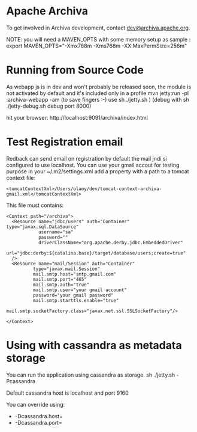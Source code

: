 Apache Archiva
==============

To get involved in Archiva development, contact dev@archiva.apache.org.

NOTE: you will need a MAVEN_OPTS with some memory setup as sample :
export MAVEN_OPTS="-Xmx768m -Xms768m -XX:MaxPermSize=256m"

Running from Source Code
========================

As webapp js is in dev and won't probably be released soon, the module is not activated by default and it's included only in a profile
mvn jetty:run -pl :archiva-webapp -am  (to save fingers :-) use sh ./jetty.sh ) (debug with sh ./jetty-debug.sh debug port 8000)


hit your browser: http://localhost:9091/archiva/index.html

Test Registration email
========================
Redback can send email on registration by default the mail jndi si configured to use localhost.
You can use your gmail accout for testing purpose
In your ~/.m2/settings.xml add a property with a path to a tomcat context file:
```
<tomcatContextXml>/Users/olamy/dev/tomcat-context-archiva-gmail.xml</tomcatContextXml>
```
This file must contains:

```
<Context path="/archiva">
  <Resource name="jdbc/users" auth="Container" type="javax.sql.DataSource"
            username="sa"
            password=""
            driverClassName="org.apache.derby.jdbc.EmbeddedDriver"
            url="jdbc:derby:${catalina.base}/target/database/users;create=true"
  />
  <Resource name="mail/Session" auth="Container"
          type="javax.mail.Session"
          mail.smtp.host="smtp.gmail.com"
          mail.smtp.port="465"
          mail.smtp.auth="true"
          mail.smtp.user="your gmail account"
          password="your gmail password"
          mail.smtp.starttls.enable="true"
          mail.smtp.socketFactory.class="javax.net.ssl.SSLSocketFactory"/>

</Context>
```

Using with cassandra as metadata storage
========================
You can run the application using cassandra as storage.
sh ./jetty.sh -Pcassandra

Default cassandra host is localhost and port 9160

You can override using:

 * -Dcassandra.host=
 * -Dcassandra.port=




